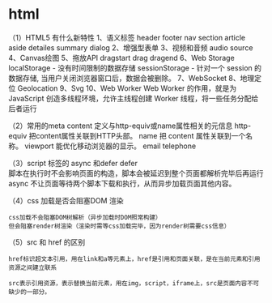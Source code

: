 # html

（1）HTML5 有什么新特性
    1、语义标签 
        header footer nav section article aside detailes summary dialog
    2、增强型表单
    3、视频和音频 
        audio source
    4、Canvas绘图
    5、拖放API 
        dragstart drag dragend
    6、Web Storage
        localStorage - 没有时间限制的数据存储
        sessionStorage - 针对一个 session 的数据存储, 当用户关闭浏览器窗口后，数据会被删除。
    7、WebSocket
    8、地理定位 
        Geolocation
    9、Svg
    10、Web Worker
        Web Worker 的作用，就是为 JavaScript 创造多线程环境，允许主线程创建 Worker 线程，将一些任务分配给后者运行

（2）常用的meta
    content     定义与http-equiv或name属性相关的元信息
    http-equiv  把content属性关联到HTTP头部。
    name        把 content 属性关联到一个名称。
    viewport    能优化移动浏览器的显示。
    email
    telephone

（3）script 标签的 async 和defer
    defer   
        脚本在执行时不会影响页面的构造，脚本会被延迟到整个页面都解析完毕后再运行
    async
        不让页面等待两个脚本下载和执行，从而异步加载页面其他内容。

（4）css 加载是否会阻塞DOM 渲染
    
    css加载不会阻塞DOM树解析（异步加载时DOM照常构建）
    但会阻塞render树渲染（渲染时需等css加载完毕，因为render树需要css信息）

（5）src 和 href 的区别
    
    href标识超文本引用，用在link和a等元素上，href是引用和页面关联，是在当前元素和引用资源之间建立联系
    
    src表示引用资源，表示替换当前元素，用在img，script，iframe上，src是页面内容不可缺少的一部分。

